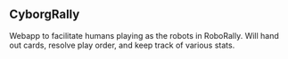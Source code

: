 ## CyborgRally

Webapp to facilitate humans playing as the robots in RoboRally.  Will hand out cards, resolve play order, and keep track of various stats.
